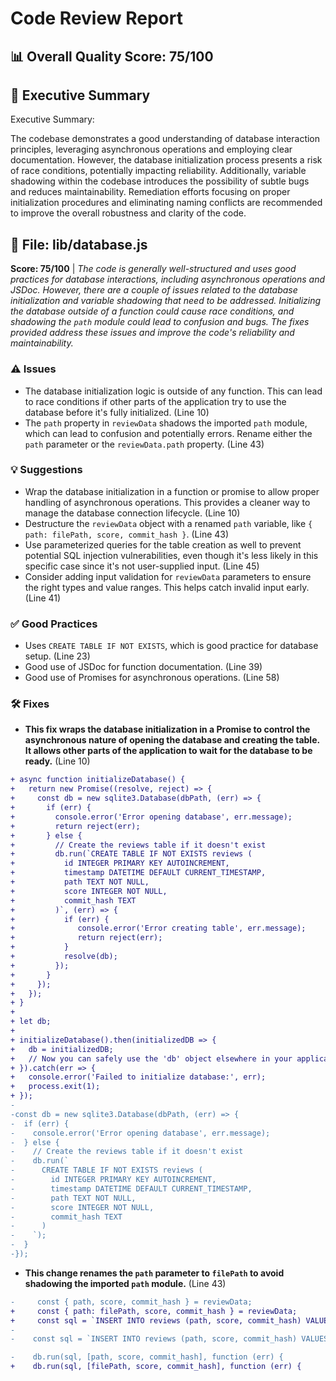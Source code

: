 # Code Review Report

## 📊 Overall Quality Score: 75/100

## 📝 Executive Summary

Executive Summary:

The codebase demonstrates a good understanding of database interaction principles, leveraging asynchronous operations and employing clear documentation.  However, the database initialization process presents a risk of race conditions, potentially impacting reliability.  Additionally, variable shadowing within the codebase introduces the possibility of subtle bugs and reduces maintainability.  Remediation efforts focusing on proper initialization procedures and eliminating naming conflicts are recommended to improve the overall robustness and clarity of the code.



## 📄 File: lib/database.js
**Score: 75/100** | *The code is generally well-structured and uses good practices for database interactions, including asynchronous operations and JSDoc. However, there are a couple of issues related to the database initialization and variable shadowing that need to be addressed. Initializing the database outside of a function could cause race conditions, and shadowing the `path` module could lead to confusion and bugs.  The fixes provided address these issues and improve the code's reliability and maintainability.*
### ⚠️ Issues
- The database initialization logic is outside of any function. This can lead to race conditions if other parts of the application try to use the database before it's fully initialized. (Line 10)
- The `path` property in `reviewData` shadows the imported `path` module, which can lead to confusion and potentially errors.  Rename either the `path` parameter or the `reviewData.path` property. (Line 43)

### 💡 Suggestions
- Wrap the database initialization in a function or promise to allow proper handling of asynchronous operations. This provides a cleaner way to manage the database connection lifecycle. (Line 10)
- Destructure the `reviewData` object with a renamed `path` variable, like  `{ path: filePath, score, commit_hash }`. (Line 43)
- Use parameterized queries for the table creation as well to prevent potential SQL injection vulnerabilities, even though it's less likely in this specific case since it's not user-supplied input. (Line 45)
- Consider adding input validation for `reviewData` parameters to ensure the right types and value ranges.  This helps catch invalid input early. (Line 41)

### ✅ Good Practices
- Uses `CREATE TABLE IF NOT EXISTS`, which is good practice for database setup. (Line 23)
- Good use of JSDoc for function documentation. (Line 39)
- Good use of Promises for asynchronous operations. (Line 58)

### 🛠️ Fixes
- **This fix wraps the database initialization in a Promise to control the asynchronous nature of opening the database and creating the table. It allows other parts of the application to wait for the database to be ready.** (Line 10)
```diff
+ async function initializeDatabase() {
+   return new Promise((resolve, reject) => {
+     const db = new sqlite3.Database(dbPath, (err) => {
+       if (err) {
+         console.error('Error opening database', err.message);
+         return reject(err);
+       } else {
+         // Create the reviews table if it doesn't exist
+         db.run(`CREATE TABLE IF NOT EXISTS reviews (
+           id INTEGER PRIMARY KEY AUTOINCREMENT,
+           timestamp DATETIME DEFAULT CURRENT_TIMESTAMP,
+           path TEXT NOT NULL,
+           score INTEGER NOT NULL,
+           commit_hash TEXT
+         )`, (err) => {
+           if (err) {
+              console.error('Error creating table', err.message);
+              return reject(err);
+           }
+           resolve(db); 
+         });
+       }
+     });
+   });
+ }
+
+ let db;
+
+ initializeDatabase().then(initializedDB => {
+   db = initializedDB;
+   // Now you can safely use the 'db' object elsewhere in your application
+ }).catch(err => {
+   console.error('Failed to initialize database:', err);
+   process.exit(1);
+ });
-
-const db = new sqlite3.Database(dbPath, (err) => {
-  if (err) {
-    console.error('Error opening database', err.message);
-  } else {
-    // Create the reviews table if it doesn't exist
-    db.run(`
-      CREATE TABLE IF NOT EXISTS reviews (
-        id INTEGER PRIMARY KEY AUTOINCREMENT,
-        timestamp DATETIME DEFAULT CURRENT_TIMESTAMP,
-        path TEXT NOT NULL,
-        score INTEGER NOT NULL,
-        commit_hash TEXT
-      )
-    `);
-  }
-});

```
- **This change renames the `path` parameter to `filePath` to avoid shadowing the imported `path` module.** (Line 43)
```diff
-     const { path, score, commit_hash } = reviewData;
+     const { path: filePath, score, commit_hash } = reviewData;
+     const sql = `INSERT INTO reviews (path, score, commit_hash) VALUES (?, ?, ?)`;
-
-    const sql = `INSERT INTO reviews (path, score, commit_hash) VALUES (?, ?, ?)`;

-    db.run(sql, [path, score, commit_hash], function (err) {
+    db.run(sql, [filePath, score, commit_hash], function (err) {

```

